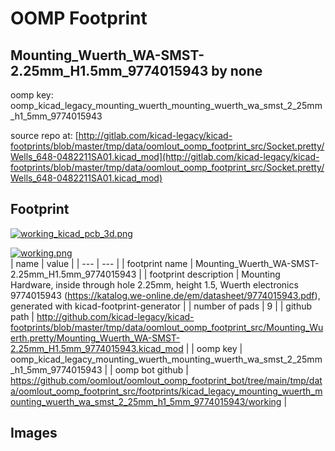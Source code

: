 # OOMP Footprint  
## Mounting_Wuerth_WA-SMST-2.25mm_H1.5mm_9774015943  by none  
  
oomp key: oomp_kicad_legacy_mounting_wuerth_mounting_wuerth_wa_smst_2_25mm_h1_5mm_9774015943  
  
source repo at: [http://gitlab.com/kicad-legacy/kicad-footprints/blob/master/tmp/data/oomlout_oomp_footprint_src/Socket.pretty/Wells_648-0482211SA01.kicad_mod](http://gitlab.com/kicad-legacy/kicad-footprints/blob/master/tmp/data/oomlout_oomp_footprint_src/Socket.pretty/Wells_648-0482211SA01.kicad_mod)  
## Footprint  
  
[![working_kicad_pcb_3d.png](working_kicad_pcb_3d_600.png)](working_kicad_pcb_3d.png)  
  
[![working.png](working_600.png)](working.png)  
| name | value | 
| --- | --- | 
| footprint name | Mounting_Wuerth_WA-SMST-2.25mm_H1.5mm_9774015943 | 
| footprint description | Mounting Hardware, inside through hole 2.25mm, height 1.5, Wuerth electronics 9774015943 (https://katalog.we-online.de/em/datasheet/9774015943.pdf), generated with kicad-footprint-generator | 
| number of pads | 9 | 
| github path | http://github.com/kicad-legacy/kicad-footprints/blob/master/tmp/data/oomlout_oomp_footprint_src/Mounting_Wuerth.pretty/Mounting_Wuerth_WA-SMST-2.25mm_H1.5mm_9774015943.kicad_mod | 
| oomp key | oomp_kicad_legacy_mounting_wuerth_mounting_wuerth_wa_smst_2_25mm_h1_5mm_9774015943 | 
| oomp bot github | https://github.com/oomlout/oomlout_oomp_footprint_bot/tree/main/tmp/data/oomlout_oomp_footprint_src/footprints/kicad_legacy_mounting_wuerth_mounting_wuerth_wa_smst_2_25mm_h1_5mm_9774015943/working | 
## Images  
